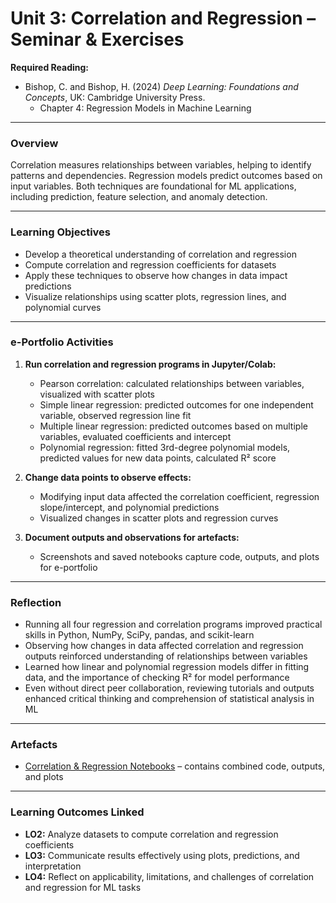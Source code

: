 # Unit 3: Correlation and Regression – Seminar & Exercises

**Required Reading:**  
- Bishop, C. and Bishop, H. (2024) *Deep Learning: Foundations and Concepts*, UK: Cambridge University Press.  
  - Chapter 4: Regression Models in Machine Learning  

---

### Overview
Correlation measures relationships between variables, helping to identify patterns and dependencies. Regression models predict outcomes based on input variables. Both techniques are foundational for ML applications, including prediction, feature selection, and anomaly detection.  

---

### Learning Objectives
- Develop a theoretical understanding of correlation and regression  
- Compute correlation and regression coefficients for datasets  
- Apply these techniques to observe how changes in data impact predictions  
- Visualize relationships using scatter plots, regression lines, and polynomial curves  

---

### e-Portfolio Activities
1. **Run correlation and regression programs in Jupyter/Colab:**  
   - Pearson correlation: calculated relationships between variables, visualized with scatter plots  
   - Simple linear regression: predicted outcomes for one independent variable, observed regression line fit  
   - Multiple linear regression: predicted outcomes based on multiple variables, evaluated coefficients and intercept  
   - Polynomial regression: fitted 3rd-degree polynomial models, predicted values for new data points, calculated R² score  

2. **Change data points to observe effects:**  
   - Modifying input data affected the correlation coefficient, regression slope/intercept, and polynomial predictions  
   - Visualized changes in scatter plots and regression curves  

3. **Document outputs and observations for artefacts:**  
   - Screenshots and saved notebooks capture code, outputs, and plots for e-portfolio  

---

### Reflection
- Running all four regression and correlation programs improved practical skills in Python, NumPy, SciPy, pandas, and scikit-learn  
- Observing how changes in data affected correlation and regression outputs reinforced understanding of relationships between variables  
- Learned how linear and polynomial regression models differ in fitting data, and the importance of checking R² for model performance  
- Even without direct peer collaboration, reviewing tutorials and outputs enhanced critical thinking and comprehension of statistical analysis in ML  

---

### Artefacts
- [Correlation & Regression Notebooks](../../artefacts/Unit03_correlation_regression_notebooks.ipynb) – contains combined code, outputs, and plots  

---

### Learning Outcomes Linked
- **LO2:** Analyze datasets to compute correlation and regression coefficients  
- **LO3:** Communicate results effectively using plots, predictions, and interpretation  
- **LO4:** Reflect on applicability, limitations, and challenges of correlation and regression for ML tasks  
